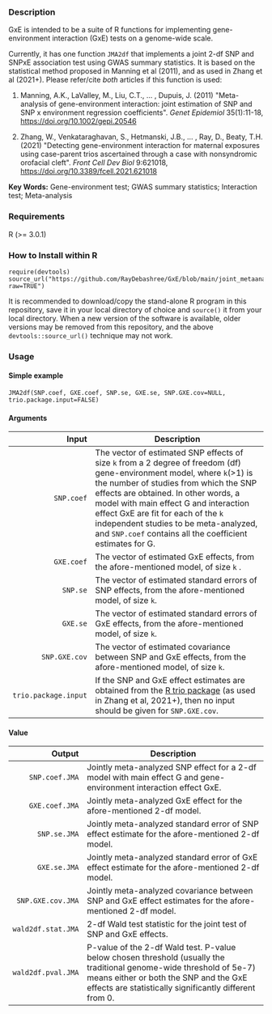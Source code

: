 ### Description
GxE is intended to be a suite of R functions for implementing gene-environment interaction (GxE) tests on a genome-wide scale. 

Currently, it has one function `JMA2df` that implements a joint 2-df SNP and SNPxE association test using GWAS summary statistics. It is based on the statistical method proposed in Manning et al (2011), and as used in Zhang et al (2021+). Please refer/cite *both* articles if this function is used:

1. Manning, A.K., LaValley, M., Liu, C.T., ... , Dupuis, J. (2011) "Meta-analysis of gene-environment interaction: joint estimation of SNP and SNP x environment regression coefficients". *Genet Epidemiol* 35(1):11-18, https://doi.org/10.1002/gepi.20546

2. Zhang, W., Venkataraghavan, S., Hetmanski, J.B., ... , Ray, D., Beaty, T.H. (2021) "Detecting gene-environment interaction for maternal exposures using case-parent trios ascertained through a case with nonsyndromic orofacial cleft". *Front Cell Dev Biol* 9:621018, https://doi.org/10.3389/fcell.2021.621018

**Key Words:** Gene-environment test; GWAS summary statistics; Interaction test; Meta-analysis

### Requirements
R (>= 3.0.1)


### How to Install within R
```{r}
require(devtools)
source_url("https://github.com/RayDebashree/GxE/blob/main/joint_metaanalysis_2df_GxE.R?raw=TRUE")
```
It is recommended to download/copy the stand-alone R program in this repository, save it in your local directory of choice and `source()` it from your local directory. When a new version of the software is available, older versions may be removed from this repository, and the above `devtools::source_url()` technique may not work.


### Usage

#### Simple example
```{r}
JMA2df(SNP.coef, GXE.coef, SNP.se, GXE.se, SNP.GXE.cov=NULL, trio.package.input=FALSE)
```
#### Arguments
| Input | Description |
| ---: | --- |
| `SNP.coef` | The vector of estimated SNP effects of size `k` from a 2 degree of freedom (df) gene-environment model, where `k`(>1) is the number of studies from which the SNP effects are obtained. In other words, a model with main effect G and interaction effect GxE are fit for each of the `k` independent studies to be meta-analyzed, and `SNP.coef` contains all the coefficient estimates for G. |
| `GXE.coef` | The vector of estimated GxE effects, from the afore-mentioned model, of size `k` . |
| `SNP.se` | The vector of estimated standard errors of SNP effects, from the afore-mentioned model, of size `k`. |
| `GXE.se` | The vector of estimated standard errors of GxE effects, from the afore-mentioned model, of size `k`. |
| `SNP.GXE.cov` | The vector of estimated covariance between SNP and GxE effects, from the afore-mentioned model, of size `k`. |
| `trio.package.input` | If the SNP and GxE effect estimates are obtained from the [R trio package](https://www.bioconductor.org/packages/release/bioc/html/trio.html) (as used in Zhang et al, 2021+), then no input should be given for `SNP.GXE.cov`. |

#### Value
| Output | Description |
| ---: | --- |
| `SNP.coef.JMA` | Jointly meta-analyzed SNP effect for a 2-df model with main effect G and gene-environment interaction effect GxE. |
| `GXE.coef.JMA` | Jointly meta-analyzed GxE effect for the afore-mentioned 2-df model. |
| `SNP.se.JMA` | Jointly meta-analyzed standard error of SNP effect estimate for the afore-mentioned 2-df model. |
| `GXE.se.JMA` | Jointly meta-analyzed standard error of GxE effect estimate for the afore-mentioned 2-df model. |
| `SNP.GXE.cov.JMA` | Jointly meta-analyzed covariance between SNP and GxE effect estimates for the afore-mentioned 2-df model. |
| `wald2df.stat.JMA` | 2-df Wald test statistic for the joint test of SNP and GxE effects. |
| `wald2df.pval.JMA` | P-value of the 2-df Wald test. P-value below chosen threshold (usually the traditional genome-wide threshold of 5e-7) means either or both the SNP and the GxE effects are statistically significantly different from 0. |

